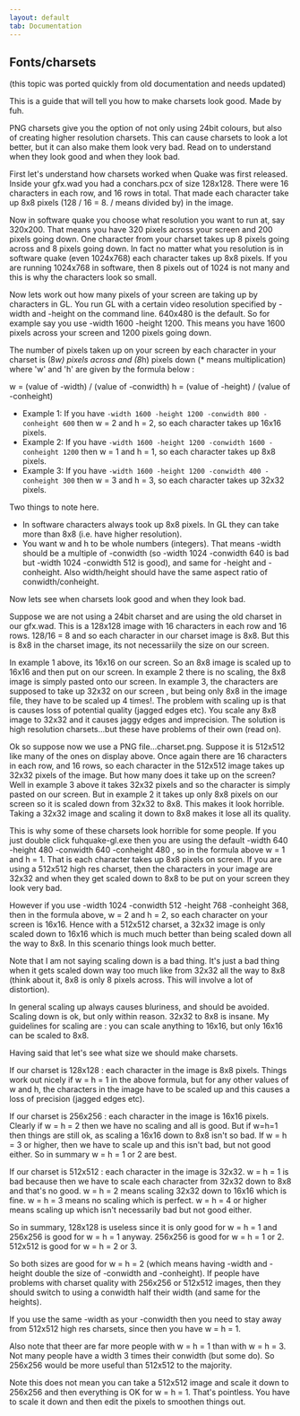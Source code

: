 ```yaml
---
layout: default
tab: Documentation
---
```


## Fonts/charsets

(this topic was ported quickly from old documentation and needs updated)

This is a guide that will tell you how to make charsets look good. Made by fuh.

PNG charsets give you the option of not only using 24bit colours, but also of creating higher resolution charsets. This can cause charsets to look a lot better, but it can also make them look very bad. Read on to understand when they look good and when they look bad.

First let's understand how charsets worked when Quake was first released. Inside your gfx.wad you had a conchars.pcx of size 128x128. There were 16 characters in each row, and 16 rows in total. That made each character take up 8x8 pixels (128 / 16 = 8. / means divided by) in the image.

Now in software quake you choose what resolution you want to run at, say 320x200. That means you have 320 pixels across your screen and 200 pixels going down. One character from your charset takes up 8 pixels going across and 8 pixels going down. In fact no matter what you resolution is in software quake (even 1024x768) each character takes up 8x8 pixels. If you are running 1024x768 in software, then 8 pixels out of 1024 is not many and this is why the characters look so small.

Now lets work out how many pixels of your screen are taking up by characters in GL. You run GL with a certain video resolution specified by -width and -height on the command line. 640x480 is the default. So for example say you use -width 1600 -height 1200. This means you have 1600 pixels across your screen and 1200 pixels going down.

The number of pixels taken up on your screen by each character in your charset is (8*w) pixels across and (8*h) pixels down (* means multiplication) where 'w' and 'h' are given by the formula below :

w = (value of -width) / (value of -conwidth)
h = (value of -height) / (value of -conheight)

- Example 1: If you have `-width 1600 -height 1200 -conwidth 800 -conheight 600` then w = 2 and h = 2, so each character takes up 16x16 pixels.
- Example 2: If you have `-width 1600 -height 1200 -conwidth 1600 -conheight 1200` then w = 1 and h = 1, so each character takes up 8x8 pixels.
- Example 3: If you have `-width 1600 -height 1200 -conwidth 400 -conheight 300` then w = 3 and h = 3, so each character takes up 32x32 pixels.

Two things to note here.

- In software characters always took up 8x8 pixels. In GL they can take more than 8x8 (i.e. have higher resolution).
- You want w and h to be whole numbers (integers). That means -width should be a multiple of -conwidth (so -width 1024 -conwidth 640 is bad but -width 1024 -conwidth 512 is good), and same for -height and -conheight. Also width/height should have the same aspect ratio of conwidth/conheight.

Now lets see when charsets look good and when they look bad.

Suppose we are not using a 24bit charset and are using the old charset in our gfx.wad. This is a 128x128 image with 16 characters in each row and 16 rows. 128/16 = 8 and so each character in our charset image is 8x8. But this is 8x8 in the charset image, its not necessariily the size on our screen.

In example 1 above, its 16x16 on our screen. So an 8x8 image is scaled up to 16x16 and then put on our screen. In example 2 there is no scaling, the 8x8 image is simply pasted onto our screen. In example 3, the characters are supposed to take up 32x32 on our screen , but being only 8x8 in the image file, they have to be scaled up 4 times!. The problem with scaling up is that is causes loss of potential quality (jagged edges etc). You scale any 8x8 image to 32x32 and it causes jaggy edges and imprecision. The solution is high resolution charsets...but these have problems of their own (read on).

Ok so suppose now we use a PNG file...charset.png. Suppose it is 512x512 like many of the ones on display above. Once again there are 16 characters in each row, and 16 rows, so each character in the 512x512 image takes up 32x32 pixels of the image. But how many does it take up on the screen? Well in example 3 above it takes 32x32 pixels and so the character is simply pasted on our screen. But in example 2 it takes up only 8x8 pixels on our screen so it is scaled down from 32x32 to 8x8. This makes it look horrible. Taking a 32x32 image and scaling it down to 8x8 makes it lose all its quality.

This is why some of these charsets look horrible for some people. If you just double click fuhquake-gl.exe then you are using the default -width 640 -height 480 -conwidth 640 -conheight 480 , so in the formula above w = 1 and h = 1. That is each character takes up 8x8 pixels on screen. If you are using a 512x512 high res charset, then the characters in your image are 32x32 and when they get scaled down to 8x8 to be put on your screen they look very bad.

However if you use -width 1024 -conwidth 512 -height 768 -conheight 368, then in the formula above, w = 2 and h = 2, so each character on your screen is 16x16. Hence with a 512x512 charset, a 32x32 image is only scaled down to 16x16 which is much much better than being scaled down all the way to 8x8. In this scenario things look much better.

Note that I am not saying scaling down is a bad thing. It's just a bad thing when it gets scaled down way too much like from 32x32 all the way to 8x8 (think about it, 8x8 is only 8 pixels across. This will involve a lot of distortion).

In general scaling up always causes bluriness, and should be avoided. Scaling down is ok, but only within reason. 32x32 to 8x8 is insane. My guidelines for scaling are : you can scale anything to 16x16, but only 16x16 can be scaled to 8x8.

Having said that let's see what size we should make charsets.

If our charset is 128x128 : each character in the image is 8x8 pixels. Things work out nicely if w = h = 1 in the above formula, but for any other values of w and h, the characters in the image have to be scaled up and this causes a loss of precision (jagged edges etc).

If our charset is 256x256 : each character in the image is 16x16 pixels. Clearly if w = h = 2 then we have no scaling and all is good. But if w=h=1 then things are still ok, as scaling a 16x16 down to 8x8 isn't so bad. If w = h = 3 or higher, then we have to scale up and this isn't bad, but not good either. So in summary w = h = 1 or 2 are best.

If our charset is 512x512 : each character in the image is 32x32. w = h = 1 is bad because then we have to scale each character from 32x32 down to 8x8 and that's no good. w = h = 2 means scaling 32x32 down to 16x16 which is fine. w = h = 3 means no scaling which is perfect. w = h = 4 or higher means scaling up which isn't necessarily bad but not good either.

So in summary, 128x128 is useless since it is only good for w = h = 1 and 256x256 is good for w = h = 1 anyway.
256x256 is good for w = h = 1 or 2. 512x512 is good for w = h = 2 or 3.

So both sizes are good for w = h = 2 (which means having -width and -height double the size of -conwidth and -conheight). If people have problems with charset quality with 256x256 or 512x512 images, then they should switch to using a conwidth half their width (and same for the heights).

If you use the same -width as your -conwidth then you need to stay away from 512x512 high res charsets, since then you have w = h = 1.

Also note that theer are far more people with w = h = 1 than with w = h = 3. Not many people have a width 3 times their conwidth (but some do). So 256x256 would be more useful than 512x512 to the majority.

Note this does not mean you can take a 512x512 image and scale it down to 256x256 and then everything is OK for w = h = 1. That's pointless. You have to scale it down and then edit the pixels to smoothen things out.
